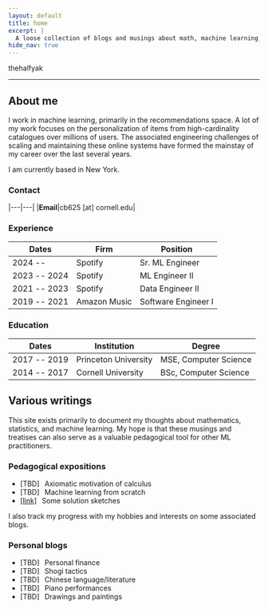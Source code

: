 ```yaml
---
layout: default
title: home
excerpt: |
  A loose collection of blogs and musings about math, machine learning, personal finance, art, music, shogi...
hide_nav: true
---
```


<div class="logo" markdown="1">
thehalfyak
</div>

----

## About me

I work in machine learning, primarily in the recommendations space. A lot of my work focuses on the personalization of items from high-cardinality catalogues over millions of users. The associated engineering challenges of scaling and maintaining these online systems have formed the mainstay of my career over the last several years.

I am currently based in New York.

### Contact

|---|---|
|**Email**|cb625 [at] cornell.edu|

### Experience

|Dates|Firm|Position|
|---|---|---|
|2024 --|Spotify|Sr. ML Engineer|
|2023 -- 2024|Spotify|ML Engineer II|
|2021 -- 2023|Spotify|Data Engineer II|
|2019 -- 2021|Amazon Music|Software Engineer I|

### Education

|Dates|Institution|Degree|
|---|---|---|
|2017 -- 2019|Princeton University|MSE, Computer Science|
|2014 -- 2017|Cornell University|BSc, Computer Science|

## Various writings

This site exists primarily to document my thoughts about mathematics, statistics, and machine learning. My hope is that these musings and treatises can also serve as a valuable pedagogical tool for other ML practitioners.

### Pedagogical expositions

- [TBD]<!--[[link]][calculus]--> &thinsp; Axiomatic motivation of calculus 
- [TBD]<!--[[link]][ml]-->       &thinsp; Machine learning from scratch
- [[link]][sketches] &thinsp; Some solution sketches

I also track my progress with my hobbies and interests on some associated blogs.

### Personal blogs

- [TBD]<!--[[link]][finance]--> &thinsp; Personal finance
- [TBD]<!--[[link]][shogi]-->   &thinsp; Shogi tactics
- [TBD]<!--[[link]][chinese]--> &thinsp; Chinese language/literature
- [TBD]<!--[[link]][piano]-->   &thinsp; Piano performances
- [TBD]<!--[[link]][art]-->     &thinsp; Drawings and paintings


[calculus]: {{site.baseurl}}/lectures/math/
[ml]:       {{site.baseurl}}/lectures/ml/
[sketches]: {{site.baseurl}}/lectures/books/

[finance]:  {{site.baseurl}}/blogs/finance/
[shogi]:    {{site.baseurl}}/blogs/shogi/
[chinese]:  {{site.baseurl}}/blogs/chinese/
[piano]:    {{site.baseurl}}/blogs/piano/
[art]:      {{site.baseurl}}/blogs/art/
